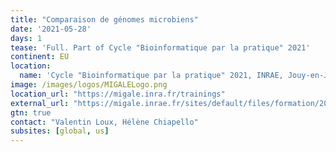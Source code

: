 ```yaml
---
title: "Comparaison de génomes microbiens"
date: '2021-05-28'
days: 1
tease: 'Full. Part of Cycle "Bioinformatique par la pratique" 2021'
continent: EU
location:
  name: 'Cycle "Bioinformatique par la pratique" 2021, INRAE, Jouy-en-Josas, France'
image: /images/logos/MIGALELogo.png
location_url: "https://migale.inra.fr/trainings"
external_url: "https://migale.inrae.fr/sites/default/files/formation/2021/module9bis.pdf"
gtn: true
contact: "Valentin Loux, Hélène Chiapello"
subsites: [global, us]
---
```

